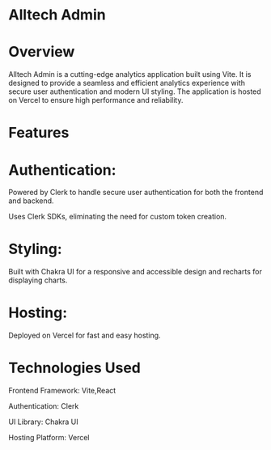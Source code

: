 # Alltech Admin

# Overview

Alltech Admin is a cutting-edge analytics application built using Vite. It is designed to provide a seamless and efficient analytics experience with secure user authentication and modern UI styling. The application is hosted on Vercel to ensure high performance and reliability.

# Features

# Authentication:

Powered by Clerk to handle secure user authentication for both the frontend and backend.

Uses Clerk SDKs, eliminating the need for custom token creation.

# Styling:

Built with Chakra UI for a responsive and accessible design and recharts for displaying charts.

# Hosting:

Deployed on Vercel for fast and easy hosting.

# Technologies Used

Frontend Framework: Vite,React

Authentication: Clerk

UI Library: Chakra UI

Hosting Platform: Vercel